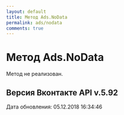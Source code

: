 ```yaml
---
layout: default
title: Метод Ads.NoData
permalink: ads/nodata
comments: true
---
```

# Метод Ads.NoData
Метод не реализован.

## Версия Вконтакте API v.5.92
Дата обновления: 05.12.2018 16:34:46
